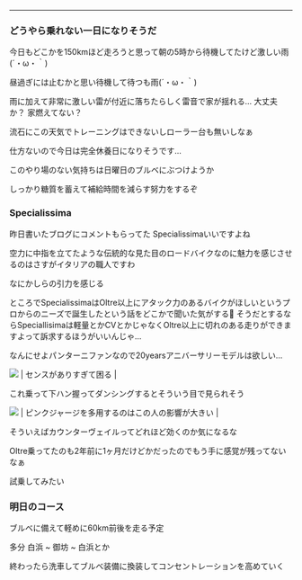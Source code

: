 
---
### どうやら乗れない一日になりそうだ

今日もどこかを150kmほど走ろうと思って朝の5時から待機してたけど激しい雨(´・ω・｀)

昼過ぎには止むかと思い待機して待つも雨(´・ω・｀)

雨に加えて非常に激しい雷が付近に落ちたらしく雷音で家が揺れる...
大丈夫か？
家燃えてない？

流石にこの天気でトレーニングはできないしローラー台も無いしなぁ

仕方ないので今日は完全休養日になりそうです...

このやり場のない気持ちは日曜日のブルベにぶつけようか

しっかり糖質を蓄えて補給時間を減らす努力をするぞ




### Specialissima

昨日書いたブログにコメントもらってた
Specialissimaいいですよね

空力に中指を立てたような伝統的な見た目のロードバイクなのに魅力を感じさせるのはさすがイタリアの職人ですわ

なにかしらの引力を感じる

ところでSpecialissimaはOltre以上にアタック力のあるバイクがほしいというプロからのニーズで誕生したという話をどこかで聞いた気がする🤔
そうだとするならSpeciallisimaは軽量とかCVとかじゃなくOltre以上に切れのある走りができますよって訴求するほうがいいんじゃ...

なんにせよパンターニファンなので20yearsアニバーサリーモデルは欲しい...

[![](https://3.bp.blogspot.com/-6gqbAP1z9AM/XXsfTvPHhPI/AAAAAAAABzA/p7PPuyrrMi0VVKSo32LeBwMEvGcYi58OACK4BGAYYCw/s320/Iq4itySvnY.jpg)](http://3.bp.blogspot.com/-6gqbAP1z9AM/XXsfTvPHhPI/AAAAAAAABzA/p7PPuyrrMi0VVKSo32LeBwMEvGcYi58OACK4BGAYYCw/s1600/Iq4itySvnY.jpg)
| センスがありすぎて困る |


これ乗って下ハン握ってダンシングするとそういう目で見られそう


[![](https://2.bp.blogspot.com/-O85eLh5pkKs/XXsf0WMzwgI/AAAAAAAABzM/MTTA24HnNHYJSDRR8JwI9Ar90IfLcunjACK4BGAYYCw/s320/italiano34_2.jpg)](http://2.bp.blogspot.com/-O85eLh5pkKs/XXsf0WMzwgI/AAAAAAAABzM/MTTA24HnNHYJSDRR8JwI9Ar90IfLcunjACK4BGAYYCw/s1600/italiano34_2.jpg)
| ピンクジャージを多用するのはこの人の影響が大きい |



そういえばカウンターヴェイルってどれほど効くのか気になるな

Oltre乗ってたのも2年前に1ヶ月だけどかだったのでもう手に感覚が残ってないなぁ

試乗してみたい


### 明日のコース

ブルベに備えて軽めに60km前後を走る予定

多分 白浜 ~ 御坊 ~ 白浜とか



終わったら洗車してブルベ装備に換装してコンセントレーションを高めていく
